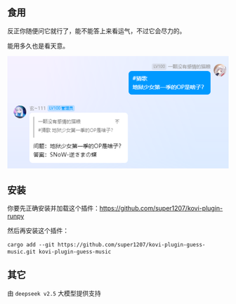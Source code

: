 ## 食用

反正你随便问它就行了，能不能答上来看运气，不过它会尽力的。

能用多久也是看天意。

![alt text](image.png)

## 安装

你要先正确安装并加载这个插件：https://github.com/super1207/kovi-plugin-runpy

然后再安装这个插件：

```
cargo add --git https://github.com/super1207/kovi-plugin-guess-music.git kovi-plugin-guess-music
```

## 其它

由 `deepseek v2.5` 大模型提供支持
